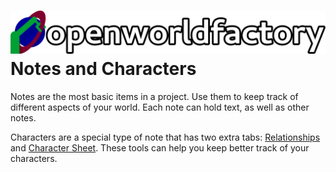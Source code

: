 # ![open world factory](../logos/header.svg) Notes and Characters

Notes are the most basic items in a project. Use them to keep track of different
aspects of your world. Each note can hold text, as well as other notes.

Characters are a special type of note that has two extra tabs:
[Relationships](relationships.md) and [Character Sheet](characterchart.md).
These tools can help you keep better track of your characters.
